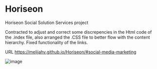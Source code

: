 # Horiseon
Horiseon Social Solution Services project

Contracted to adjust and correct some discrepencies in the Html code of the .index file, also arranged the .CSS file to better flow with the content hierarchy.
Fixed functionality of the links.

URL 
https://melijahv.github.io/Horiseon/#social-media-marketing



![image](https://user-images.githubusercontent.com/85971791/124642972-567bdd80-de45-11eb-9262-a833b2fddbd2.png)
